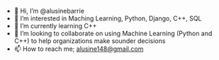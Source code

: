 - 👋 Hi, I’m @alusinebarrie
- 👀 I’m interested in Maching Learning, Python, Django, C++, SQL
- 🌱 I’m currently learning C++
- 💞️ I’m looking to collaborate on using Machine Learning (Python and C++) to help organizations make sounder decisions
- 📫 How to reach me; alusine148@gmail.com

<!---
alusinebarrie/alusinebarrie is a ✨ special ✨ repository because its `README.md` (this file) appears on your GitHub profile.
You can click the Preview link to take a look at your changes.
--->
